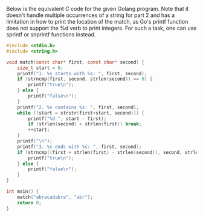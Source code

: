 Below is the equivalent C code for the given Golang program. Note that it doesn't handle multiple occurrences of a string for part 2 and has a limitation in how to print the location of the match, as Go's printf function does not support the %d verb to print integers. For such a task, one can use sprintf or snprintf functions instead.
```c
#include <stdio.h>
#include <string.h>

void match(const char* first, const char* second) {
    size_t start = 0;
    printf("1. %s starts with %s: ", first, second);
    if (strncmp(first, second, strlen(second)) == 0) {
        printf("true\n");
    } else {
        printf("false\n");
    }
    printf("2. %s contains %s: ", first, second);
    while ((start = strstr(first+start, second))) {
        printf("%d ", start - first);
        if (strlen(second) > strlen(first)) break;
        ++start;
    }
    printf("\n");
    printf("3. %s ends with %s: ", first, second);
    if (strncmp((first + strlen(first) - strlen(second)), second, strlen(second)) == 0) {
        printf("true\n");
    } else {
        printf("false\n");
    }
}

int main() {
    match("abracadabra", "abr");
    return 0;
}
```

